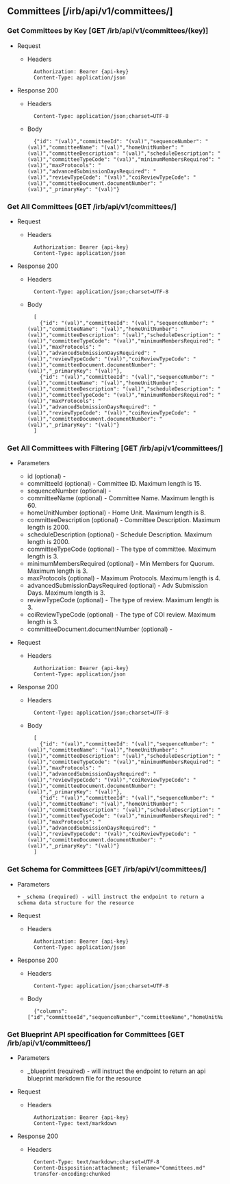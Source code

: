 ## Committees [/irb/api/v1/committees/]

### Get Committees by Key [GET /irb/api/v1/committees/(key)]
	 
+ Request

    + Headers

            Authorization: Bearer {api-key}
            Content-Type: application/json

+ Response 200
    + Headers

            Content-Type: application/json;charset=UTF-8

    + Body
    
            {"id": "(val)","committeeId": "(val)","sequenceNumber": "(val)","committeeName": "(val)","homeUnitNumber": "(val)","committeeDescription": "(val)","scheduleDescription": "(val)","committeeTypeCode": "(val)","minimumMembersRequired": "(val)","maxProtocols": "(val)","advancedSubmissionDaysRequired": "(val)","reviewTypeCode": "(val)","coiReviewTypeCode": "(val)","committeeDocument.documentNumber": "(val)","_primaryKey": "(val)"}

### Get All Committees [GET /irb/api/v1/committees/]
	 
+ Request

    + Headers

            Authorization: Bearer {api-key}
            Content-Type: application/json

+ Response 200
    + Headers

            Content-Type: application/json;charset=UTF-8

    + Body
    
            [
              {"id": "(val)","committeeId": "(val)","sequenceNumber": "(val)","committeeName": "(val)","homeUnitNumber": "(val)","committeeDescription": "(val)","scheduleDescription": "(val)","committeeTypeCode": "(val)","minimumMembersRequired": "(val)","maxProtocols": "(val)","advancedSubmissionDaysRequired": "(val)","reviewTypeCode": "(val)","coiReviewTypeCode": "(val)","committeeDocument.documentNumber": "(val)","_primaryKey": "(val)"},
              {"id": "(val)","committeeId": "(val)","sequenceNumber": "(val)","committeeName": "(val)","homeUnitNumber": "(val)","committeeDescription": "(val)","scheduleDescription": "(val)","committeeTypeCode": "(val)","minimumMembersRequired": "(val)","maxProtocols": "(val)","advancedSubmissionDaysRequired": "(val)","reviewTypeCode": "(val)","coiReviewTypeCode": "(val)","committeeDocument.documentNumber": "(val)","_primaryKey": "(val)"}
            ]

### Get All Committees with Filtering [GET /irb/api/v1/committees/]
    
+ Parameters

    + id (optional) - 
    + committeeId (optional) - Committee ID. Maximum length is 15.
    + sequenceNumber (optional) - 
    + committeeName (optional) - Committee Name. Maximum length is 60.
    + homeUnitNumber (optional) - Home Unit. Maximum length is 8.
    + committeeDescription (optional) - Committee Description. Maximum length is 2000.
    + scheduleDescription (optional) - Schedule Description. Maximum length is 2000.
    + committeeTypeCode (optional) - The type of committee. Maximum length is 3.
    + minimumMembersRequired (optional) - Min Members for Quorum. Maximum length is 3.
    + maxProtocols (optional) - Maximum Protocols. Maximum length is 4.
    + advancedSubmissionDaysRequired (optional) - Adv Submission Days. Maximum length is 3.
    + reviewTypeCode (optional) - The type of review. Maximum length is 3.
    + coiReviewTypeCode (optional) - The type of COI review. Maximum length is 3.
    + committeeDocument.documentNumber (optional) - 

            
+ Request

    + Headers

            Authorization: Bearer {api-key}
            Content-Type: application/json 

+ Response 200
    + Headers

            Content-Type: application/json;charset=UTF-8

    + Body
    
            [
              {"id": "(val)","committeeId": "(val)","sequenceNumber": "(val)","committeeName": "(val)","homeUnitNumber": "(val)","committeeDescription": "(val)","scheduleDescription": "(val)","committeeTypeCode": "(val)","minimumMembersRequired": "(val)","maxProtocols": "(val)","advancedSubmissionDaysRequired": "(val)","reviewTypeCode": "(val)","coiReviewTypeCode": "(val)","committeeDocument.documentNumber": "(val)","_primaryKey": "(val)"},
              {"id": "(val)","committeeId": "(val)","sequenceNumber": "(val)","committeeName": "(val)","homeUnitNumber": "(val)","committeeDescription": "(val)","scheduleDescription": "(val)","committeeTypeCode": "(val)","minimumMembersRequired": "(val)","maxProtocols": "(val)","advancedSubmissionDaysRequired": "(val)","reviewTypeCode": "(val)","coiReviewTypeCode": "(val)","committeeDocument.documentNumber": "(val)","_primaryKey": "(val)"}
            ]
			
### Get Schema for Committees [GET /irb/api/v1/committees/]
	                                          
+ Parameters

      + _schema (required) - will instruct the endpoint to return a schema data structure for the resource
      
+ Request

    + Headers

            Authorization: Bearer {api-key}
            Content-Type: application/json

+ Response 200
    + Headers

            Content-Type: application/json;charset=UTF-8

    + Body
    
            {"columns":["id","committeeId","sequenceNumber","committeeName","homeUnitNumber","committeeDescription","scheduleDescription","committeeTypeCode","minimumMembersRequired","maxProtocols","advancedSubmissionDaysRequired","reviewTypeCode","coiReviewTypeCode","committeeDocument.documentNumber"],"primaryKey":"id"}
		
### Get Blueprint API specification for Committees [GET /irb/api/v1/committees/]
	 
+ Parameters

     + _blueprint (required) - will instruct the endpoint to return an api blueprint markdown file for the resource
                 
+ Request

    + Headers

            Authorization: Bearer {api-key}
            Content-Type: text/markdown

+ Response 200
    + Headers

            Content-Type: text/markdown;charset=UTF-8
            Content-Disposition:attachment; filename="Committees.md"
            transfer-encoding:chunked
